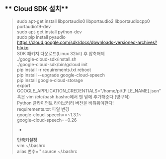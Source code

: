 ** Cloud SDK 설치**
-
> sudo apt-get install libportaudio0 libportaudio2 libportaudiocpp0 portaudio19-dev  
> sudo apt-get install python-dev  
> sudo pip install pyaudio  
> https://cloud.google.com/sdk/docs/downloads-versioned-archives?hl=ko  
> SDK 패키지 다운로드(Linux 32bit) 후 압축해제  
> ./google-cloud-sdk/install.sh  
> ./google-cloud-sdk/bin/gcloud init  
> pip install -r requirements.txt
> reboot  
> pip install --upgrade google-cloud-speech  
> pip install google-cloud-storage  
> export GOOGLE_APPLICATION_CREDENTIALS="/home/pi/[FILE_NAME].json"  
> 혹은 vim /etc/bash.bashrc에서 맨 밑에 추가해준다.(영구적)  
> Python 클라이언트 라이브러리 버전을 바꿔줘야한다!  
> requirements.txt 파일 변경  
> google-cloud-speech==~1.3.1~  
> google-cloud-speech==0.26  
>
>-
>**단축키설정**  
> vim ~/.bashrc  
> alias 변수=''
> source ~/.bashrc  
